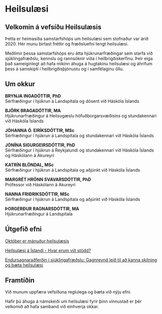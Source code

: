 # Heilsulæsi

## Velkomin á vefsíðu Heilsulæsis

Þetta er heimasíða samstarfshóps um heilsulæsi sem stofnaður var árið 2020.  Hér munu birtast fréttir og fræðsluefni tengt heilsulæsi. 

Meðlimir þessa samstarfshóps eru átta hjúkrunarfræðingar sem starfa við sjúklingafræðslu, kennslu og rannsóknir víða í heilbrigðiskerfinu. Þeir eiga það sameiginlegt að hafa mikinn áhuga á hugtakinu heilsulæsi og áhrifum þess á samskipti í heilbrigðisþjónustu og í samfélaginu öllu.  

## Um okkur
**BRYNJA INGADÓTTIR, PhD**\
Sérfræðingur í hjúkrun á Landspítala og dósent við Háskóla Íslands

**BJÖRK BRAGADÓTTIR, MA**\
Hjúkrunarfræðingur á Heilsugæslu höfuðborgarsvæðisins og stundakennari við Háskóla Íslands

**JÓHANNA Ó. EIRÍKSDÓTTIR, MSc**\
Sérfræðingur í hjúkrun á Landspítala og stundakennari við Háskóla Íslands

**JÓNÍNA SIGURGEIRSDÓTTIR, PhD**\
Sérfræðingur í hjúkrun á Reykjalundi og stundakennari við Háskóla Íslands og Háskólann á Akureyri

**KATRÍN BLÖNDAL, MSc**\
Sérfræðingur í hjúkrun á Landspítala og aðjúnkt við Háskóla  Íslands

**MARGRÉT HRÖNN SVAVARSDÓTTIR, PhD**\
Prófessor við Háskólann á Akureyri

**NANNA FRIÐRIKSDÓTTIR, MSc**\
Sérfræðingur í hjúkrun á Landspítala og aðjúnkt við Háskóla  Íslands

**ÞORGERÐUR RAGNARSDÓTTIR, MA**\
Hjúkrunarfræðingur á Landspítala

## Útgefið efni
[Október er mánuður heilsulæsis](https://old.hjukrun.is/library/Timarit---Skrar/Timarit/Timarit-2021/3-tbl-2021/ManudurHeilsulaesis.pdf)

[Heilsulæsi á Íslandi - Hvar erum við stödd?](https://admin.rais.is/ws/portalfiles/portal/62104259/Heilsul_si.pdf)

[Endursagnaraðferðin í sjúklingafræðslu: Gagnreynd leið til að kanna skilning og bæta heilsulæsi](https://hjukrun.cdn.prismic.io/hjukrun/ZofFIR5LeNNTw0Lk_Endursagnaradferdinisjuklingafraedslu.pdf)

## Framtíðin
Við munum uppfæra vefsíðuna reglulega og bæta við nýju efni. 

Hafir þú áhuga á námskeiði um heilsulæsi fyrir þinn vinnustað er þér velkomið að hafa samband við einhverja okkar. 
